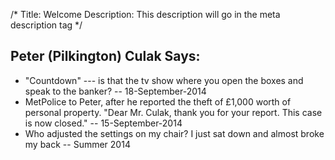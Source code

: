 /*
Title: Welcome
Description: This description will go in the meta description tag
*/

## Peter (Pilkington) Culak Says:

* "Countdown" --- is that the tv show where you open the boxes and speak to the banker?  -- 18-September-2014
* MetPolice to Peter, after he reported the theft of £1,000 worth of personal property. "Dear Mr. Culak, thank you for your report. This case is now closed."  -- 15-September-2014
* Who adjusted the settings on my chair? I just sat down and almost broke my back -- Summer 2014

